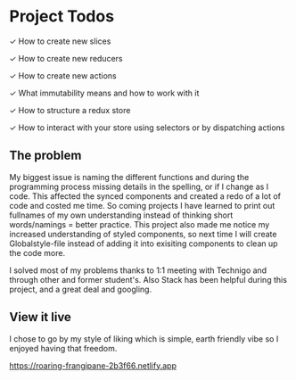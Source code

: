 # Project Todos

✓ How to create new slices

✓ How to create new reducers

✓ How to create new actions

✓ What immutability means and how to work with it

✓ How to structure a redux store

✓ How to interact with your store using selectors or by dispatching actions

## The problem
My biggest issue is naming the different functions and during the programming process missing details in the spelling, or if I change as I code. This affected the synced components and created a redo of a lot of code and costed me time. So coming projects I have learned to print out fullnames of my own understanding instead of thinking short words/namings = better practice. 
This project also made me notice my increased understanding of styled components, so next time I will create Globalstyle-file instead of adding it into exisiting components to clean up the code more.

I solved most of my problems thanks to 1:1 meeting with Technigo and through other and former student's. Also Stack has been helpful during this project, and a great deal and googling.

## View it live
I chose to go by my style of liking which is simple, earth friendly vibe so I enjoyed having that freedom. 

https://roaring-frangipane-2b3f66.netlify.app

